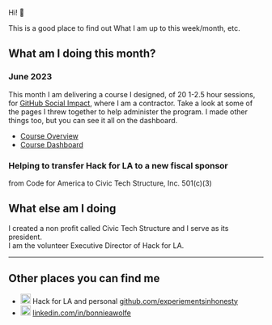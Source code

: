 Hi! 👋

This is a good place to find out What I am up to this week/month, etc.

## What am I doing this month?
### June 2023
This month I am delivering a course I designed, of 20 1-2.5 hour sessions, for [GitHub Social Impact](https://socialimpact.github.com), where I am a contractor.  Take a look at some of the pages I threw together to help administer the program.  I made other things too, but you can see it all on the dashboard.
- [Course Overview](https://dpgoscm.github.io/community-manager-training/overview.html)
- [Course Dashboard](https://dpgoscm.github.io/community-manager-training/)

### Helping to transfer Hack for LA to a new fiscal sponsor
from Code for America to Civic Tech Structure, Inc. 501(c)(3)

## What else am I doing
I created a non profit called Civic Tech Structure and I serve as its president.  
I am the volunteer Executive Director of Hack for LA.  

--- 
## Other places you can find me
- <img src="https://github.com/bonniewolfe/bonniewolfe/assets/107153148/0ab69100-53bb-421a-986e-ef54ab11844f" width=20px alt="GitHub"> Hack for LA and personal [github.com/experiementsinhonesty](https://github.com/experiementsinhonesty)
- <img src="https://github.com/bonniewolfe/bonniewolfe/assets/107153148/e624e5fc-bc32-4b49-b28b-148a164075da" width=20px alt="linkedIn"> [linkedin.com/in/bonnieawolfe](https://linkedin.com/in/bonnieawolfe)

